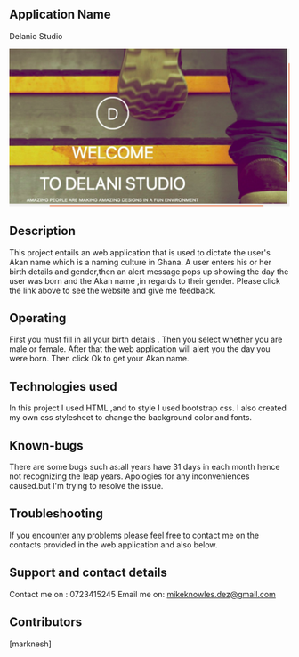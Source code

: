 ## Application Name
Delanio Studio

![](images/delanio.png)

## Description
This project entails an web application that is used to dictate the user's Akan name which is a naming culture in Ghana.
A user enters his or her birth details and gender,then an alert message pops up showing the day the user was born and the Akan name ,in regards to their gender.
Please click the link above to see the website and give me feedback.

## Operating
First you must fill in all your birth details .
Then you select whether you are male or female.
After that the web application will alert you the day you were born.
Then click Ok to get your Akan name.

## Technologies used
In this project I used HTML ,and to style I used bootstrap css.
I also created my own css stylesheet to change the background color and fonts.

## Known-bugs 
There are some bugs such as:all years have 31 days in each month hence not recognizing the leap years.
Apologies for any inconveniences caused.but I'm trying to resolve the issue.

## Troubleshooting
If you encounter any problems please feel free to contact me on the contacts provided in the web application and also below.

## Support and contact details
Contact me on : 0723415245
Email me on: mikeknowles.dez@gmail.com

## Contributors
[marknesh]


